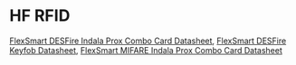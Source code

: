 # HF RFID

[FlexSmart DESFire Indala Prox Combo Card Datasheet](./pdfs/indala/flexsmart_desfire_indala_prox_card_ds_en.pdf),
[FlexSmart DESFire Keyfob Datasheet](./pdfs/indala/flexsmart_desfire_keyfob_ds_en.pdf),
[FlexSmart MIFARE Indala Prox Combo Card Datasheet](./pdfs/indala/flexsmart_mifare_indala_prox_ds_en.pdf)
